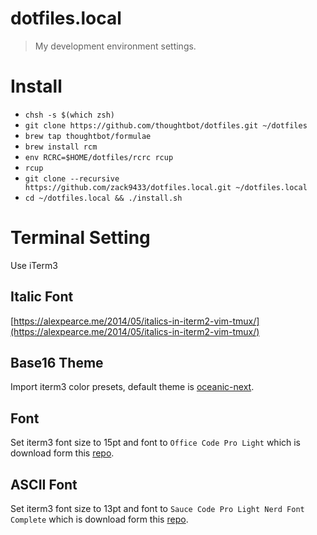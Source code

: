 # dotfiles.local
> My development environment settings.

# Install
- `chsh -s $(which zsh)`
- `git clone https://github.com/thoughtbot/dotfiles.git ~/dotfiles`
- `brew tap thoughtbot/formulae`
- `brew install rcm`
- `env RCRC=$HOME/dotfiles/rcrc rcup`
- `rcup`
- `git clone --recursive https://github.com/zack9433/dotfiles.local.git ~/dotfiles.local`
- `cd ~/dotfiles.local && ./install.sh`

# Terminal Setting
Use iTerm3

## Italic Font
[https://alexpearce.me/2014/05/italics-in-iterm2-vim-tmux/](https://alexpearce.me/2014/05/italics-in-iterm2-vim-tmux/)

## Base16 Theme
Import iterm3 color presets, default theme is [oceanic-next](https://github.com/mhartington/oceanic-next-iterm).

## Font
Set iterm3 font size to 15pt and font to `Office Code Pro Light` which is download form this [repo](https://github.com/nathco/Office-Code-Pro).

## ASCII Font
Set iterm3 font size to 13pt and font to `Sauce Code Pro Light Nerd Font Complete` which is download form this [repo](https://github.com/ryanoasis/nerd-fonts).
